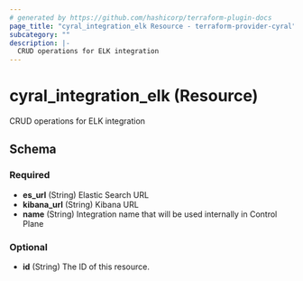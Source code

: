 ```yaml
---
# generated by https://github.com/hashicorp/terraform-plugin-docs
page_title: "cyral_integration_elk Resource - terraform-provider-cyral"
subcategory: ""
description: |-
  CRUD operations for ELK integration
---
```


# cyral_integration_elk (Resource)

CRUD operations for ELK integration



<!-- schema generated by tfplugindocs -->
## Schema

### Required

- **es_url** (String) Elastic Search URL
- **kibana_url** (String) Kibana URL
- **name** (String) Integration name that will be used internally in Control Plane

### Optional

- **id** (String) The ID of this resource.


